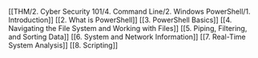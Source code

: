 [[THM/2. Cyber Security 101/4. Command Line/2. Windows PowerShell/1. Introduction]]
[[2. What is PowerShell]]
[[3. PowerShell Basics]]
[[4. Navigating the File System and Working with Files]]
[[5. Piping, Filtering, and Sorting Data]]
[[6. System and Network Information]]
[[7. Real-Time System Analysis]]
[[8. Scripting]]
